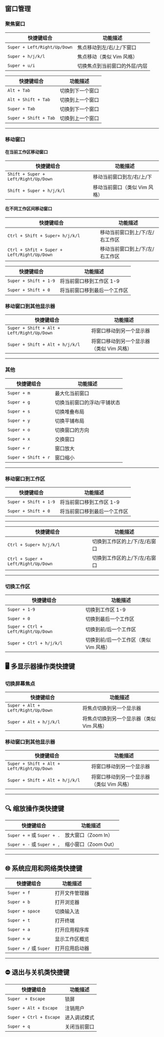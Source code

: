 ## 窗口管理

### 聚焦窗口

| 快捷键组合                        | 功能描述            |
| ---------------------------- | --------------- |
| `Super + Left/Right/Up/Down` | 焦点移动到左/右/上/下窗口  |
| `Super + h/j/k/l`            | 焦点移动（类似 Vim 风格） |
| `Super + u/i`                | 切换焦点到当前窗口的外层/内层 |

| 快捷键组合                 | 功能描述     |
| --------------------- | -------- |
| `Alt + Tab`           | 切换到下一个窗口 |
| `Alt + Shift + Tab`   | 切换到上一个窗口 |
| `Super + Tab`         | 切换到下一个窗口 |
| `Super + Shift + Tab` | 切换到上一个窗口 |

---


### 移动窗口
#### 在当前工作区移动窗口
| 快捷键组合                                | 功能描述              |
| ------------------------------------ | ----------------- |
| `Shift + Super + Left/Right/Up/Down` | 移动当前窗口到左/右/上/下    |
| `Shift + Super + h/j/k/l`            | 移动当前窗口（类似 Vim 风格） |

#### 在不同工作区间移动窗口
| 快捷键组合                               | 功能描述             |
| ----------------------------------- | ---------------- |
| `Ctrl + Shift + Super+ h/j/k/l`            | 移动当前窗口到上/下/左/右工作区 |
| `Ctrl + Shfit + Super + Left/Right/Up/Down` | 移动当前窗口到上/下/左/右工作区 |

| 快捷键组合                 | 功能描述           |
| --------------------- | -------------- |
| `Super + Shift + 1-9` | 将当前窗口移到工作区 1-9 |
| `Super + Shift + 0`   | 将当前窗口移到最后一个工作区 |




### 移动窗口到其他显示器

| 快捷键组合                                      | 功能描述                    |
| ------------------------------------------ | ----------------------- |
| `Super + Shift + Alt + Left/Right/Up/Down` | 将窗口移动到另一个显示器            |
| `Super + Shift + Alt + h/j/k/l`            | 将窗口移动到另一个显示器（类似 Vim 风格） |


---

### 其他
| 快捷键组合               | 功能描述           |
| ------------------- | -------------- |
| `Super + m`         | 最大化当前窗口        |
| `Super + g`         | 切换当前窗口的浮动/平铺状态 |
| `Super + s`         | 切换堆叠布局         |
| `Super + y`         | 切换平铺布局         |
| `Super + o`         | 切换窗口的方向        |
| `Super + x`         | 交换窗口           |
| `Super + r`         | 窗口放大           |
| `Super + Shift + r` | 窗口缩小           |

---
### 移动窗口到工作区

| 快捷键组合                 | 功能描述           |
| --------------------- | -------------- |
| `Super + Shift + 1-9` | 将当前窗口移到工作区 1-9 |
| `Super + Shift + 0`   | 将当前窗口移到最后一个工作区 |

---
| 快捷键组合                               | 功能描述             |
| ----------------------------------- | ---------------- |
| `Ctrl + Super+ h/j/k/l`            | 切换到工作区的上/下/左/右窗口 |
| `Ctrl + Super + Left/Right/Up/Down` | 切换到工作区的上/下/左/右窗口 |

---

### 切换工作区

| 快捷键组合                               | 功能描述                   |
| ----------------------------------- | ---------------------- |
| `Super + 1-9`                       | 切换到工作区 1-9             |
| `Super + 0`                         | 切换到最后一个工作区             |
| `Super + Ctrl + Left/Right/Up/Down` | 切换到前/后一个工作区            |
| `Super + Ctrl + h/j/k/l`            | 切换到前/后一个工作区（类似 Vim 风格） |



## 🖥️ 多显示器操作类快捷键

### 切换屏幕焦点

| 快捷键组合                              | 功能描述                    |
| ---------------------------------- | ----------------------- |
| `Super + Alt + Left/Right/Up/Down` | 将焦点切换到另一个显示器            |
| `Super + Alt + h/j/k/l`            | 将焦点切换到另一个显示器（类似 Vim 风格） |

### 移动窗口到其他显示器

| 快捷键组合                                      | 功能描述                    |
| ------------------------------------------ | ----------------------- |
| `Super + Shift + Alt + Left/Right/Up/Down` | 将窗口移动到另一个显示器            |
| `Super + Shift + Alt + h/j/k/l`            | 将窗口移动到另一个显示器（类似 Vim 风格） |

---




## 🔍 缩放操作类快捷键

| 快捷键组合                     | 功能描述           |
| ------------------------- | -------------- |
| `Super + =` 或 `Super + .` | 放大窗口（Zoom In）  |
| `Super + -` 或 `Super + ,` | 缩小窗口（Zoom Out） |

---

## 🌐 系统应用和网络类快捷键

| 快捷键组合                 | 功能描述    |
| --------------------- | ------- |
| `Super + f`           | 打开文件管理器 |
| `Super + b`           | 打开浏览器   |
| `Super + space`       | 切换输入法   |
| `Super + t`           | 打开终端    |
| `Super + a`           | 打开应用程序库 |
| `Super + w`           | 显示工作区概览 |
| `Super + /` 或 `Super` | 打开应用启动器 |

---

## ⛔ 退出与关机类快捷键

| 快捷键组合                   | 功能描述   |
| ----------------------- | ------ |
| `Super  + Escape`  | 锁屏 |
| `Super + Alt + Escape`  | 注销用户   |
| `Super + Ctrl + Escape` | 进入调试模式 |
| `Super + q`             | 关闭当前窗口 |

